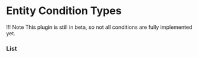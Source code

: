 # Entity Condition Types

!!! Note
	This plugin is still in beta, so not all conditions are fully implemented yet.

### List
<!---
* [Active Power Type](entity_condition_types/active_power_type.md)
* [Equipped Trinket](entity_condition_types/equipped_trinket.md)
* [Evaluate Condition](entity_condition_types/evaluate_condition.md)
* [Resource Percentage](entity_condition_types/resource_percentage.md)
-->
